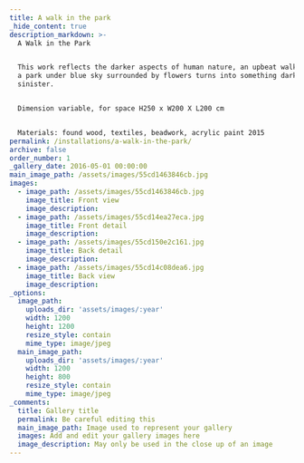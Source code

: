 ```yaml
---
title: A walk in the park
_hide_content: true
description_markdown: >-
  A Walk in the Park


  This work reflects the darker aspects of human nature, an upbeat walk through
  a park under blue sky surrounded by flowers turns into something dark and
  sinister.


  Dimension variable, for space H250 x W200 X L200 cm


  Materials: found wood, textiles, beadwork, acrylic paint 2015
permalink: /installations/a-walk-in-the-park/
archive: false
order_number: 1
_gallery_date: 2016-05-01 00:00:00
main_image_path: /assets/images/55cd1463846cb.jpg
images:
  - image_path: /assets/images/55cd1463846cb.jpg
    image_title: Front view
    image_description:
  - image_path: /assets/images/55cd14ea27eca.jpg
    image_title: Front detail
    image_description:
  - image_path: /assets/images/55cd150e2c161.jpg
    image_title: Back detail
    image_description:
  - image_path: /assets/images/55cd14c08dea6.jpg
    image_title: Back view
    image_description:
_options:
  image_path:
    uploads_dir: 'assets/images/:year'
    width: 1200
    height: 1200
    resize_style: contain
    mime_type: image/jpeg
  main_image_path:
    uploads_dir: 'assets/images/:year'
    width: 1200
    height: 800
    resize_style: contain
    mime_type: image/jpeg
_comments:
  title: Gallery title
  permalink: Be careful editing this
  main_image_path: Image used to represent your gallery
  images: Add and edit your gallery images here
  image_description: May only be used in the close up of an image
---
```



